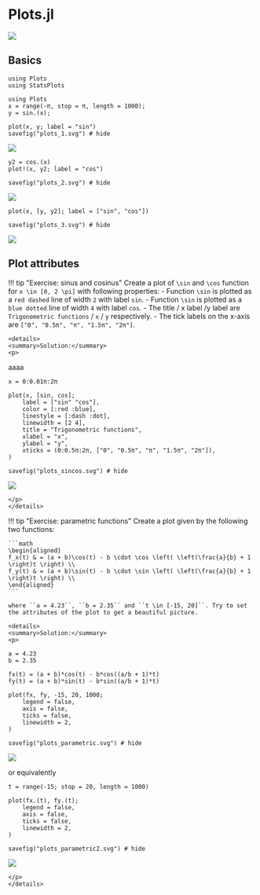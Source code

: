 # Plots.jl

![](julia_set.gif)

## Basics

```@setup plots
using Plots
using StatsPlots

```

```@example plots
using Plots
x = range(-π, stop = π, length = 1000);
y = sin.(x);

plot(x, y; label = "sin")
savefig("plots_1.svg") # hide
```

![](plots_1.svg)

```@example plots
y2 = cos.(x)
plot!(x, y2; label = "cos")

savefig("plots_2.svg") # hide
```

![](plots_2.svg)


```@example plots
plot(x, [y, y2]; label = ["sin", "cos"])

savefig("plots_3.svg") # hide
```

![](plots_3.svg)


## Plot attributes

!!! tip "Exercise: sinus and cosinus"
    Create a plot of ``\sin`` and ``\cos`` function for ``x \in [0, 2 \pi]`` with following properties:
    - Function ``\sin`` is plotted as a `red dashed` line of width `2` with label `sin`.
    - Function ``\sin`` is plotted as a `blue dotted` line of width `4` with label `cos`.
    - The title / x label /y label are `Trigonometric functions` / `x` / `y` respectively.
    - The tick labels on the x-axis are `["0", "0.5π", "π", "1.5π", "2π"]`.


```@raw html
<details>
<summary>Solution:</summary>
<p>
```

aaaa


```@example plots
x = 0:0.01π:2π

plot(x, [sin, cos];
    label = ["sin" "cos"],
    color = [:red :blue],
    linestyle = [:dash :dot],
    linewidth = [2 4],
    title = "Trigonometric functions",
    xlabel = "x",
    ylabel = "y",
    xticks = (0:0.5π:2π, ["0", "0.5π", "π", "1.5π", "2π"]),
)

savefig("plots_sincos.svg") # hide
```

![](plots_sincos.svg)

```@raw html
</p>
</details>
```

!!! tip "Exercise: parametric functions"
    Create a plot given by the following two functions:

    ```math
    \begin{aligned}
    f_x(t) & = (a + b)\cos(t) - b \cdot \cos \left( \left(\frac{a}{b} + 1 \right)t \right) \\
    f_y(t) & = (a + b)\sin(t) - b \cdot \sin \left( \left(\frac{a}{b} + 1 \right)t \right) \\
    \end{aligned}
    ```

    where ``a = 4.23``, ``b = 2.35`` and ``t \in [-15, 20]``. Try to set the attributes of the plot to get a beautiful picture.


```@raw html
<details>
<summary>Solution:</summary>
<p>
```
```@example plots
a = 4.23
b = 2.35

fx(t) = (a + b)*cos(t) - b*cos((a/b + 1)*t)
fy(t) = (a + b)*sin(t) - b*sin((a/b + 1)*t)

plot(fx, fy, -15, 20, 1000;
    legend = false,
    axis = false,
    ticks = false,
    linewidth = 2,
)

savefig("plots_parametric.svg") # hide
```

![](plots_parametric.svg)

or equivalently

```@example plots
t = range(-15; stop = 20, length = 1000)

plot(fx.(t), fy.(t);
    legend = false,
    axis = false,
    ticks = false,
    linewidth = 2,
)

savefig("plots_parametric2.svg") # hide
```

![](plots_parametric2.svg)

```@raw html
</p>
</details>
```
